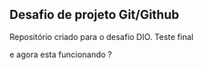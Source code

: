 ## Desafio de projeto Git/Github
Repositório criado para o desafio DIO.
Teste final

e agora esta funcionando ? 
